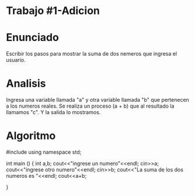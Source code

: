# Trabajo #1-Adicion

# Enunciado

Escribir los pasos para mostrar la suma de dos nemeros que ingresa el usuario.

# Analisis

Ingresa una variable llamada "a" y otra variable llamada "b" que pertenecen a los numeros reales. Se realiza un proceso (a + b) que al resultado la llamamos "c". Y la salida lo mostramos.

# Algoritmo

 #include <iostream>
using namespace std;

int main ()
{
	int a,b;
	cout<<"ingrese un numero"<<endl;
	cin>>a;
	cout<<"ingrese otro numero"<<endl;
	cin>>b;
	cout<<"La suma de los dos numeros es "<<endl;
	cout<<a+b;	

}




